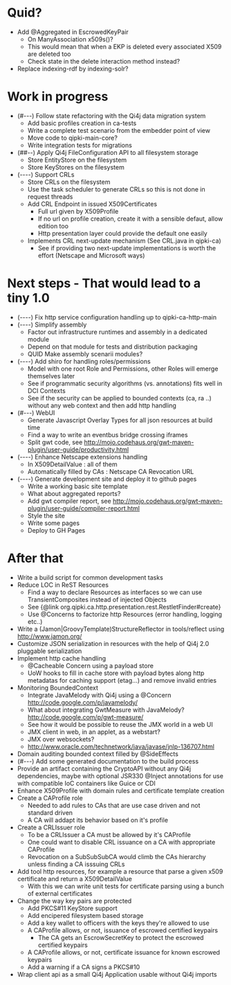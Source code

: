 
# Quid?

* Add @Aggregated in EscrowedKeyPair
  * On ManyAssociation<X509> x509s()?
  * This would mean that when a EKP is deleted every associated X509 are deleted too
  * Check state in the delete interaction method instead?
* Replace indexing-rdf by indexing-solr?


# Work in progress

* (#---) Follow state refactoring with the Qi4j data migration system
  * Add basic profiles creation in ca-tests
  * Write a complete test scenario from the embedder point of view
  * Move code to qipki-main-core?
  * Write integration tests for migrations
* (##--) Apply Qi4j FileConfiguration API to all filesystem storage
  * Store EntityStore on the filesystem
  * Store KeyStores on the filesystem
* (----) Support CRLs
  * Store CRLs on the filesystem
  * Use the task scheduler to generate CRLs so this is not done in request threads
  * Add CRL Endpoint in issued X509Certificates
    * Full url given by X509Profile
    * If no url on profile creation, create it with a sensible defaut, allow edition too
    * Http presentation layer could provide the default one easily
  * Implements CRL next-update mechanism (See CRL.java in qipki-ca)
    * See if providing two next-update implementations is worth the effort (Netscape and Microsoft ways)


# Next steps - That would lead to a tiny 1.0

* (----) Fix http service configuration handling up to qipki-ca-http-main
* (----) Simplify assembly
  * Factor out infrastructure runtimes and assembly in a dedicated module
  * Depend on that module for tests and distribution packaging
  * QUID Make assembly scenarii modules?
* (----) Add shiro for handling roles/permissions
  * Model with one root Role and Permissions, other Roles will emerge themselves later
  * See if programmatic security algorithms (vs. annotations) fits well in DCI Contexts
  * See if the security can be applied to bounded contexts (ca, ra ..) without any web context and then add http handling
* (#---) WebUI
  * Generate Javascript Overlay Types for all json resources at build time
  * Find a way to write an eventbus bridge crossing iframes
  * Split gwt code, see http://mojo.codehaus.org/gwt-maven-plugin/user-guide/productivity.html
* (----) Enhance Netscape extensions handling
  * In X509DetailValue : all of them
  * Automatically filled by CAs : Netscape CA Revocation URL
* (----) Generate development site and deploy it to github pages
  * Write a working basic site template
  * What about aggregated reports?
  * Add gwt compiler report, see http://mojo.codehaus.org/gwt-maven-plugin/user-guide/compiler-report.html
  * Style the site
  * Write some pages
  * Deploy to GH Pages

# After that

* Write a build script for common development tasks
* Reduce LOC in ReST Resources
  * Find a way to declare Resources as interfaces so we can use TransientComposites instead of injected Objects
  * See {@link org.qipki.ca.http.presentation.rest.RestletFinder#create}
  * Use @Concerns to factorize http Resources (error handling, logging etc..)
* Write a (Jamon|GroovyTemplate)StructureReflector in tools/reflect using http://www.jamon.org/
* Customize JSON serialization in resources with the help of Qi4j 2.0 pluggable serialization
* Implement http cache handling
  * @Cacheable Concern using a payload store
  * UoW hooks to fill in cache store with payload bytes along http metadatas for caching support (etag...) and remove invalid entries
* Monitoring BoundedContext
  * Integrate JavaMelody with Qi4j using a @Concern http://code.google.com/p/javamelody/
  * What about integrating GwtMeasure with JavaMelody? http://code.google.com/p/gwt-measure/
  * See how it would be possible to reuse the JMX world in a web UI
  * JMX client in web, in an applet, as a webstart?
  * JMX over websockets?
  * http://www.oracle.com/technetwork/java/javase/jnlp-136707.html
* Domain auditing bounded context filled by @SideEffects
* (#---) Add some generated documentation to the build process
* Provide an artifact containing the CryptoAPI without any Qi4j dependencies, maybe with optional JSR330 @Inject annotations for use with compatible IoC containers like Guice or CDI
* Enhance X509Profile with domain rules and certificate template creation
* Create a CAProfile role
  * Needed to add rules to CAs that are use case driven and not standard driven
  * A CA will addapt its behavior based on it's profile
* Create a CRLIssuer role
  * To be a CRLIssuer a CA must be allowed by it's CAProfile
  * One could want to disable CRL issuance on a CA with appropriate CAProfile
  * Revocation on a SubSubSubCA would climb the CAs hierarchy unless finding a CA isssuing CRLs
* Add tool http resources, for example a resource that parse a given x509 certificate and return a X509DetailValue
  * With this we can write unit tests for certificate parsing using a bunch of external certificates
* Change the way key pairs are protected
  * Add PKCS#11 KeyStore support
  * Add encipered filesystem based storage
  * Add a key wallet to officers with the keys they're allowed to use
  * A CAProfile allows, or not, issuance of escrowed certified keypairs
    * The CA gets an EscrowSecretKey to protect the escrowed certified keypairs
  * A CAProfile allows, or not, certificate issuance for known escrowed keypairs
  * Add a warning if a CA signs a PKCS#10 
* Wrap client api as a small Qi4j Application usable without Qi4j imports

